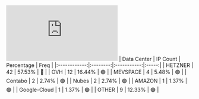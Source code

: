 ![Diagramm](https://github.com/obajay/StateSync-snapshots/blob/main/Projects/Jackal/1/README.md)
| Data Center | IP Count | Percentage | Freq |
|:------------:|:--------:|:-----------:|:-----:|
| HETZNER | 42 | 57.53% | 🔴 |
| OVH | 12 | 16.44% | 🟢 |
| MEVSPACE | 4 | 5.48% | 🟢 |
| Contabo | 2 | 2.74% | 🟢 |
| Nubes | 2 | 2.74% | 🟢 |
| AMAZON | 1 | 1.37% | 🟢 |
| Google-Cloud | 1 | 1.37% | 🟢 |
| OTHER | 9 | 12.33% | 🟢 |